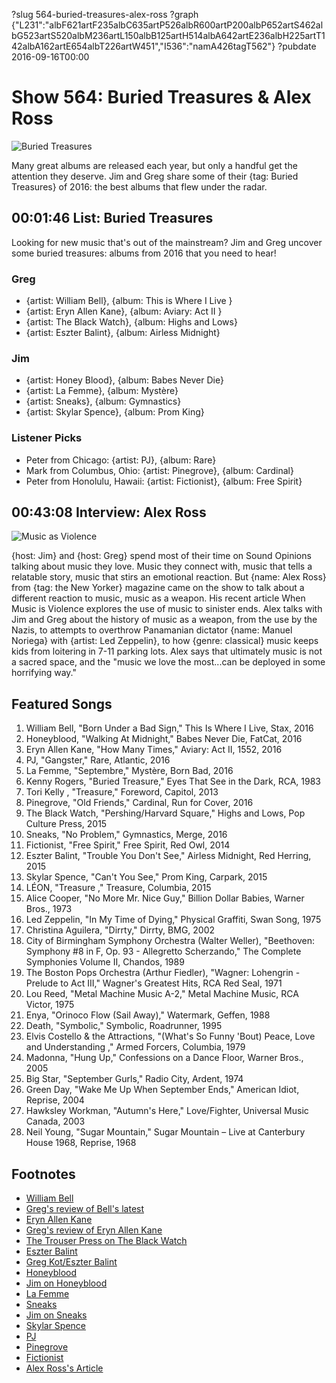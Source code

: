 ?slug 564-buried-treasures-alex-ross
?graph {"L231":"albF621artF235albC635artP526albR600artP200albP652artS462albG523artS520albM236artL150albB125artH514albA642artE236albH225artT142albA162artE654albT226artW451","I536":"namA426tagT562"}
?pubdate 2016-09-16T00:00

# Show 564: Buried Treasures & Alex Ross

![Buried Treasures](//static.soundopinions.org/images/2016/buriedtreasuresv2_web.jpg)

Many great albums are released each year, but only a handful get the attention they deserve. Jim and Greg share some of their {tag: Buried Treasures} of 2016: the best albums that flew under the radar.


##  00:01:46 List: Buried Treasures
Looking for new music that's out of the mainstream? Jim and Greg uncover some buried treasures: albums from 2016 that you need to hear!

### Greg
- {artist: William Bell}, {album: This is Where I Live }
- {artist: Eryn Allen Kane}, {album: Aviary: Act II }
- {artist: The Black Watch}, {album: Highs and Lows}
- {artist: Eszter Balint}, {album: Airless Midnight}

### Jim
- {artist: Honey Blood}, {album: Babes Never Die}
- {artist: La Femme}, {album: Mystère}
- {artist: Sneaks}, {album: Gymnastics}
- {artist: Skylar Spence}, {album: Prom King}

### Listener Picks
- Peter from Chicago: {artist: PJ}, {album: Rare}
- Mark from Columbus, Ohio: {artist: Pinegrove}, {album: Cardinal}
- Peter from Honolulu, Hawaii: {artist: Fictionist}, {album: Free Spirit}

## 00:43:08 Interview: Alex Ross 

![Music as Violence](//static.soundopinions.org/images/2016/music%20as%20violence.jpg)

{host: Jim} and {host: Greg} spend most of their time on Sound Opinions talking about music they love. Music they connect with, music that tells a relatable story, music that stirs an emotional reaction. But {name: Alex Ross} from {tag: the New Yorker} magazine came on the show to talk about a different reaction to music, music as a weapon. His recent article When Music is Violence explores the use of music to sinister ends. Alex talks with Jim and Greg about the history of music as a weapon, from the use by the Nazis, to attempts to overthrow Panamanian dictator {name: Manuel Noriega} with {artist: Led Zeppelin}, to how {genre: classical} music keeps kids from loitering in 7-11 parking lots. Alex says that ultimately music is not a sacred space, and the "music we love the most...can be deployed in some horrifying way." 



## Featured Songs

1. William Bell, "Born Under a Bad Sign," This Is Where I Live, Stax, 2016
1. Honeyblood, "Walking At Midnight," Babes Never Die, FatCat, 2016
1. Eryn Allen Kane, "How Many Times," Aviary: Act II, 1552, 2016
1. PJ, "Gangster," Rare, Atlantic, 2016
1. La Femme, "Septembre," Mystère, Born Bad, 2016
1. Kenny Rogers, "Buried Treasure," Eyes That See in the Dark, RCA, 1983
1. Tori Kelly , "Treasure," Foreword, Capitol, 2013
1. Pinegrove, "Old Friends," Cardinal, Run for Cover, 2016
1. The Black Watch, "Pershing/Harvard Square," Highs and Lows, Pop Culture Press, 2015
1. Sneaks, "No Problem," Gymnastics, Merge, 2016
1. Fictionist, "Free Spirit," Free Spirit, Red Owl, 2014
1. Eszter Balint, "Trouble You Don't See," Airless Midnight, Red Herring, 2015
1. Skylar Spence, "Can't You See," Prom King, Carpark, 2015
1. LÉON, "Treasure ," Treasure, Columbia, 2015
1. Alice Cooper, "No More Mr. Nice Guy," Billion Dollar Babies, Warner Bros., 1973
1. Led Zeppelin, "In My Time of Dying," Physical Graffiti, Swan Song, 1975
1. Christina Aguilera, "Dirrty," Dirrty, BMG, 2002
1. City of Birmingham Symphony Orchestra (Walter Weller), "Beethoven: Symphony #8 in F, Op. 93 - Allegretto Scherzando," The Complete Symphonies Volume II, Chandos, 1989
1. The Boston Pops Orchestra (Arthur Fiedler), "Wagner: Lohengrin - Prelude to Act III," Wagner's Greatest Hits, RCA Red Seal, 1971
1. Lou Reed, "Metal Machine Music A-2," Metal Machine Music, RCA Victor, 1975
1. Enya, "Orinoco Flow (Sail Away)," Watermark, Geffen, 1988
1. Death, "Symbolic," Symbolic, Roadrunner, 1995
1. Elvis Costello & the Attractions, "(What's So Funny 'Bout) Peace, Love and Understanding ," Armed Forcers, Columbia, 1979
1. Madonna, "Hung Up," Confessions on a Dance Floor, Warner Bros., 2005
1. Big Star, "September Gurls," Radio City, Ardent, 1974
1. Green Day, "Wake Me Up When September Ends," American Idiot, Reprise, 2004
1. Hawksley Workman, "Autumn's Here," Love/Fighter, Universal Music Canada, 2003
1. Neil Young, "Sugar Mountain," Sugar Mountain – Live at Canterbury House 1968, Reprise, 1968

## Footnotes
- [William Bell](http://www.williambell.com/#thisiswhereilive)
- [Greg's review of Bell's latest](http://www.chicagotribune.com/entertainment/music/kot/ct-william-bell-ott-0527-20160524-column.html)
- [Eryn Allen Kane](http://erynallenkanemusic.com/)
- [Greg's review of Eryn Allen Kane](http://www.chicagotribune.com/entertainment/music/kot/ct-eryn-allen-kane-ott-0205-20160201-column.html)
- [The Trouser Press on The Black Watch](http://www.trouserpress.com/entry.php?a=black_watch)
- [Eszter Balint](http://eszterbalint.com/)
- [Greg Kot/Eszter Balint](http://www.chicagotribune.com/entertainment/music/kot/ct-cimm-fest-eszter-balint-20160406-column.html)
- [Honeyblood](http://honeyblood.co.uk/#)
- [Jim on Honeyblood](https://www.wbez.org/shows/jim-derogatis/honeyblood-wonderfully-witchy-and-the-coolest-scottish-duo-since-the-jesus-mary-chain/f0457665-403e-499d-81e5-a9477cef048e)
- [La Femme](http://lafemmemusic.com/)
- [Sneaks](https://sneaks.bandcamp.com/)
- [Jim on Sneaks](https://www.wbez.org/shows/jim-derogatis/sneaks-doing-the-most-with-the-absolute-least/6a8ce728-84f3-4938-872c-07b6f475b730)
- [Skylar Spence](http://www.skylarspence.com/#prom-king-order)
- [PJ](http://justpeej.com/)
- [Pinegrove](https://pinegrove.bandcamp.com/)
- [Fictionist](http://www.fictionist.com/)
- [Alex Ross's Article](http://www.newyorker.com/magazine/2016/07/04/when-music-is-violence)
